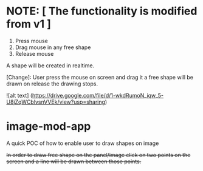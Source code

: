 
# NOTE: [ The functionality is modified from v1 ]

1. Press mouse 
2. Drag mouse in any free shape
3. Release mouse

A shape will be created in realtime.

[Change]: User press the mouse on screen and drag it a free shape will be drawn on release the drawing stops.

![alt text] (https://drive.google.com/file/d/1-wkdRumoN_iqw_5-U8jZqWCblvsnVVEk/view?usp=sharing)



# image-mod-app
A quick POC of how to enable user to draw shapes on image


~~In order to draw free shape on the panel/image click on two points on the screen and a line will be drawn between those points.~~


